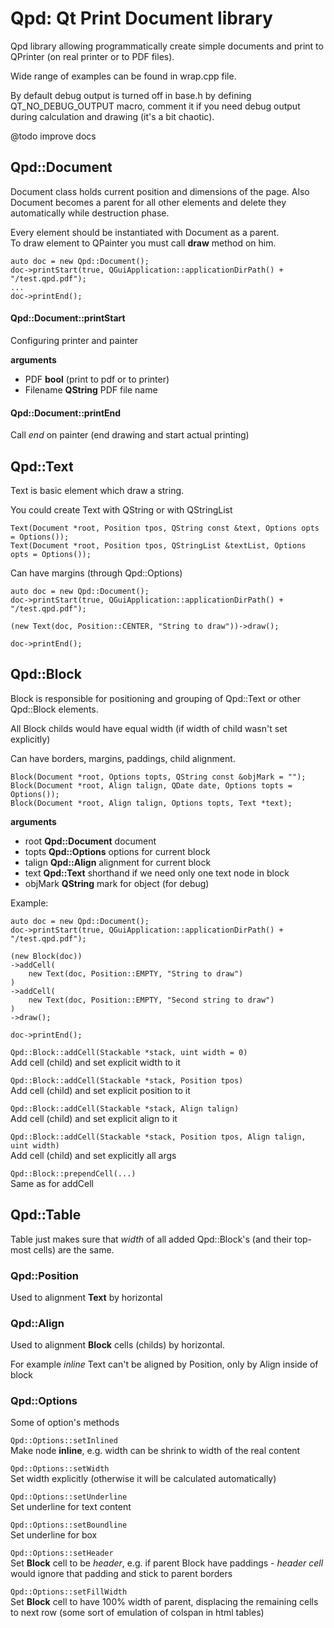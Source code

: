 # Qpd: Qt Print Document library

Qpd library allowing programmatically create simple documents and print to
QPrinter (on real printer or to PDF files).

Wide range of examples can be found in wrap.cpp file.

By default debug output is turned off in base.h by defining
QT_NO_DEBUG_OUTPUT macro, comment it if you need debug output during
calculation and drawing (it's a bit chaotic).

@todo improve docs

## Qpd::Document
Document class holds current position and dimensions of the page. Also
Document becomes a parent for all other elements and delete they
automatically while destruction phase.

Every element should be instantiated with Document as a parent.  
To draw element to QPainter you must call **draw** method on him.

    auto doc = new Qpd::Document();
    doc->printStart(true, QGuiApplication::applicationDirPath() + "/test.qpd.pdf");
    ...
    doc->printEnd();

#### Qpd::Document::printStart
Configuring printer and painter

**arguments**
- PDF **bool** (print to pdf or to printer)
- Filename **QString** PDF file name

#### Qpd::Document::printEnd
Call *end* on painter (end drawing and start actual printing)

## Qpd::Text
Text is basic element which draw a string.

You could create Text with QString or with QStringList

`Text(Document *root, Position tpos, QString const &text, Options opts = Options());`  
`Text(Document *root, Position tpos, QStringList &textList, Options opts = Options());`

Can have margins (through Qpd::Options)

    auto doc = new Qpd::Document();
    doc->printStart(true, QGuiApplication::applicationDirPath() + "/test.qpd.pdf");
     
    (new Text(doc, Position::CENTER, "String to draw"))->draw();
     
    doc->printEnd();

## Qpd::Block
Block is responsible for positioning and grouping of Qpd::Text or other
Qpd::Block elements.

All Block childs would have equal width (if width of child wasn't set
explicitly)

Can have borders, margins, paddings, child alignment.

    Block(Document *root, Options topts, QString const &objMark = "");
    Block(Document *root, Align talign, QDate date, Options topts = Options());
    Block(Document *root, Align talign, Options topts, Text *text);

**arguments**
- root **Qpd::Document** document
- topts **Qpd::Options** options for current block
- talign **Qpd::Align** alignment for current block
- text **Qpd::Text** shorthand if we need only one text node in block 
- objMark **QString** mark for object (for debug)  


Example:

    auto doc = new Qpd::Document();
    doc->printStart(true, QGuiApplication::applicationDirPath() + "/test.qpd.pdf");
     
    (new Block(doc))
    ->addCell(
        new Text(doc, Position::EMPTY, "String to draw")
    )
    ->addCell(
        new Text(doc, Position::EMPTY, "Second string to draw")
    )
    ->draw();
     
    doc->printEnd();

`Qpd::Block::addCell(Stackable *stack, uint width = 0)`  
Add cell (child) and set explicit width to it

`Qpd::Block::addCell(Stackable *stack, Position tpos)`  
Add cell (child) and set explicit position to it

`Qpd::Block::addCell(Stackable *stack, Align talign)`  
Add cell (child) and set explicit align to it

`Qpd::Block::addCell(Stackable *stack, Position tpos, Align talign, uint width)`  
Add cell (child) and set explicitly all args

`Qpd::Block::prependCell(...)`  
Same as for addCell

## Qpd::Table
Table just makes sure that *width* of all added Qpd::Block's (and their
top-most cells) are the same.

### Qpd::Position
Used to alignment **Text** by horizontal

### Qpd::Align
Used to alignment **Block** cells (childs) by horizontal.

For example *inline* Text can't be aligned by Position, only by Align
inside of block

### Qpd::Options
Some of option's methods

`Qpd::Options::setInlined`  
Make node **inline**, e.g. width can be shrink to width of the real content

`Qpd::Options::setWidth`  
Set width explicitly (otherwise it will be calculated automatically) 

`Qpd::Options::setUnderline`  
Set underline for text content

`Qpd::Options::setBoundline`  
Set underline for box

`Qpd::Options::setHeader`  
Set **Block** cell to be *header*, e.g. if parent Block have paddings -
*header cell* would ignore that padding and stick to parent borders

`Qpd::Options::setFillWidth`  
Set **Block** cell to have 100% width of parent, displacing the remaining
cells to next row (some sort of emulation of colspan in html tables)
